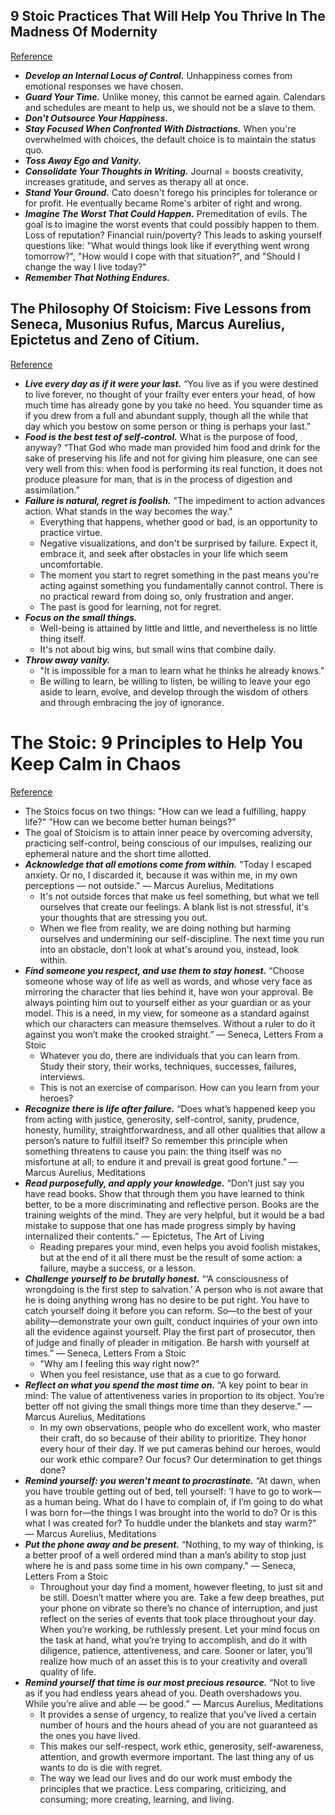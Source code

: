 ## 9 Stoic Practices That Will Help You Thrive In The Madness Of Modernity
[Reference](https://medium.com/personal-growth/9-stoic-practices-that-will-help-you-thrive-in-the-madness-of-modernity-af9f1bdd56f4)

- ***Develop an Internal Locus of Control.*** Unhappiness comes from emotional responses we have chosen.
- ***Guard Your Time.*** Unlike money, this cannot be earned again. Calendars and schedules are meant to help us, we should not be a slave to them.
- ***Don't Outsource Your Happiness.***
- ***Stay Focused When Confronted With Distractions.*** When you're overwhelmed with choices, the default choice is to maintain the status quo.
- ***Toss Away Ego and Vanity.***
- ***Consolidate Your Thoughts in Writing.*** Journal = boosts creativity, increases gratitude, and serves as therapy all at once.
- ***Stand Your Ground.*** Cato doesn't forego his principles for tolerance or for profit. He eventually became Rome's arbiter of right and wrong.
- ***Imagine The Worst That Could Happen.*** Premeditation of evils. The goal is to imagine the worst events that could possibly happen to them. Loss of reputation? Financial ruin/poverty? This leads to asking yourself questions like: "What would things look like if everything went wrong tomorrow?", "How would I cope with that situation?", and "Should I change the way I live today?"
- ***Remember That Nothing Endures.***

## The Philosophy Of Stoicism: Five Lessons from Seneca, Musonius Rufus, Marcus Aurelius, Epictetus and Zeno of Citium.
[Reference](https://dailystoic.com/stoicism-five-lessons/)

- ***Live every day as if it were your last.*** “You live as if you were destined to live forever, no thought of your frailty ever enters your head, of how much time has already gone by you take no heed. You squander time as if you drew from a full and abundant supply, though all the while that day which you bestow on some person or thing is perhaps your last.”
- ***Food is the best test of self-control.*** What is the purpose of food, anyway? “That God who made man provided him food and drink for the sake of preserving his life and not for giving him pleasure, one can see very well from this: when food is performing its real function, it does not produce pleasure for man, that is in the process of digestion and assimilation.”
- ***Failure is natural, regret is foolish.*** "The impediment to action advances action. What stands in the way becomes the way."
  - Everything that happens, whether good or bad, is an opportunity to practice virtue.
  - Negative visualizations, and don't be surprised by failure. Expect it, embrace it, and seek after obstacles in your life which seem uncomfortable.
  - The moment you start to regret something in the past means you're acting against something you fundamentally cannot control. There is no practical reward from doing so, only frustration and anger.
  - The past is good for learning, not for regret.
- ***Focus on the small things.***
  - Well-being is attained by little and little, and nevertheless is no little thing itself.
  - It's not about big wins, but small wins that combine daily.
- ***Throw away vanity.***
  - "It is impossible for a man to learn what he thinks he already knows."
  - Be willing to learn, be willing to listen, be willing to leave your ego aside to learn, evolve, and develop through the wisdom of others and through embracing the joy of ignorance.

# The Stoic: 9 Principles to Help You Keep Calm in Chaos
[Reference](https://99u.adobe.com/articles/24401/a-makers-guidebook-9-stoic-principles-to-nurture-your-life-and-work)

- The Stoics focus on two things: "How can we lead a fulfilling, happy life?" "How can we become better human beings?"
- The goal of Stoicism is to attain inner peace by overcoming adversity, practicing self-control, being conscious of our impulses, realizing our ephemeral nature and the short time allotted.
- ***Acknowledge that all emotions come from within.*** "Today I escaped anxiety. Or no, I discarded it, because it was within me, in my own perceptions — not outside." — Marcus Aurelius, Meditations
  - It's not outside forces that make us feel something, but what we tell ourselves that create our feelings. A blank list is not stressful, it's your thoughts that are stressing you out.
  - When we flee from reality, we are doing nothing but harming ourselves and undermining our self-discipline. The next time you run into an obstacle, don't look at what's around you, instead, look within.
- ***Find someone you respect, and use them to stay honest.*** “Choose someone whose way of life as well as words, and whose very face as mirroring the character that lies behind it, have won your approval. Be always pointing him out to yourself either as your guardian or as your model. This is a need, in my view, for someone as a standard against which our characters can measure themselves. Without a ruler to do it against you won’t make the crooked straight.” — Seneca, Letters From a Stoic
  - Whatever you do, there are individuals that you can learn from. Study their story, their works, techniques, successes, failures, interviews.
  - This is not an exercise of comparison. How can you learn from your heroes?
- ***Recognize there is life after failure.*** “Does what’s happened keep you from acting with justice, generosity, self-control, sanity, prudence, honesty, humility, straightforwardness, and all other qualities that allow a person’s nature to fulfill itself? So remember this principle when something threatens to cause you pain: the thing itself was no misfortune at all; to endure it and prevail is great good fortune.” — Marcus Aurelius, Meditations
- ***Read purposefully, and apply your knowledge.*** “Don’t just say you have read books. Show that through them you have learned to think better, to be a more discriminating and reflective person. Books are the training weights of the mind. They are very helpful, but it would be a bad mistake to suppose that one has made progress simply by having internalized their contents.” — Epictetus, The Art of Living
  - Reading prepares your mind, even helps you avoid foolish mistakes, but at the end of it all there must be the result of some action: a failure, maybe a success, or a lesson.
- ***Challenge yourself to be brutally honest.*** “‘A consciousness of wrongdoing is the first step to salvation.’ A person who is not aware that he is doing anything wrong has no desire to be put right. You have to catch yourself doing it before you can reform.  So—to the best of your ability—demonstrate your own guilt, conduct inquiries of your own into all the evidence against yourself. Play the first part of prosecutor, then of judge and finally of pleader in mitigation. Be harsh with yourself at times.” — Seneca, Letters From a Stoic
  - "Why am I feeling this way right now?"
  - When you feel resistance, use that as a cue to go forward.
- ***Reflect on what you spend the most time on.*** “A key point to bear in mind: The value of attentiveness varies in proportion to its object. You’re better off not giving the small things more time than they deserve.” — Marcus Aurelius, Meditations
  - In my own observations, people who do excellent work, who master their craft, do so because of their ability to prioritize. They honor every hour of their day. If we put cameras behind our heroes, would our work ethic compare? Our focus? Our determination to get things done?
- ***Remind yourself: you weren't meant to procrastinate.*** “At dawn, when you have trouble getting out of bed, tell yourself: ‘I have to go to work—as a human being. What do I have to complain of, if I’m going to do what I was born for—the things I was brought into the world to do? Or is this what I was created for? To huddle under the blankets and stay warm?” — Marcus Aurelius, Meditations
- ***Put the phone away and be present.*** “Nothing, to my way of thinking, is a better proof of a well ordered mind than a man’s ability to stop just where he is and pass some time in his own company.” — Seneca, Letters From a Stoic
  - Throughout your day find a moment, however fleeting, to just sit and be still. Doesn’t matter where you are. Take a few deep breathes, put your phone on vibrate so there’s no chance of interruption, and just reflect on the series of events that took place throughout your day. When you’re working, be ruthlessly present. Let your mind focus on the task at hand, what you’re trying to accomplish, and do it with diligence, patience, attentiveness, and care. Sooner or later, you’ll realize how much of an asset this is to your creativity and overall quality of life.
- ***Remind yourself that time is our most precious resource.*** “Not to live as if you had endless years ahead of you. Death overshadows you. While you’re alive and able — be good.” — Marcus Aurelius, Meditations
  - It provides a sense of urgency, to realize that you've lived a certain number of hours and the hours ahead of you are not guaranteed as the ones you have lived.
  - This makes our self-respect, work ethic, generosity, self-awareness, attention, and growth evermore important. The last thing any of us wants to do is die with regret.
  - The way we lead our lives and do our work must embody the principles that we practice. Less comparing, criticizing, and consuming; more creating, learning, and living.

